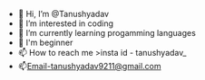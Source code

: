 - 👋 Hi, I’m @Tanushyadav
- 👀 I’m interested in coding
- 🌱 I’m currently learning progamming languages 
- 💞️ I'm beginner
- 📫 How to reach me >insta  id - tanushyadav_ 
- 📫Email-tanushyadav9211@gmail.com

<!---
Tanushyadav/Tanushyadav is a ✨ special ✨ repository because its `README.md` (this file) appears on your GitHub profile.
You can click the Preview link to take a look at your changes.
--->
